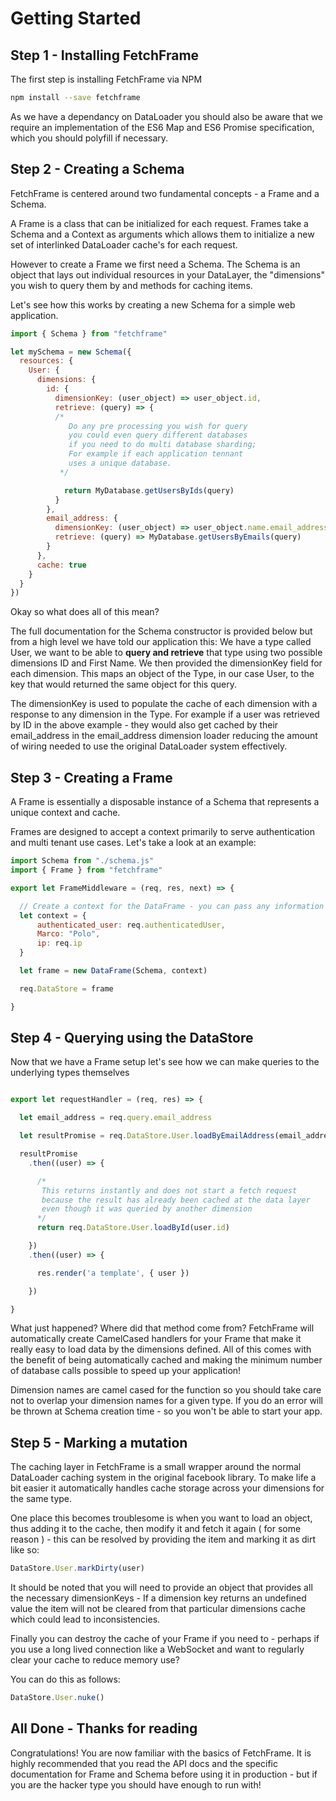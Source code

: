 # Getting Started

## Step 1 - Installing FetchFrame
The first step is installing FetchFrame via NPM

```sh
npm install --save fetchframe
```

As we have a dependancy on DataLoader you should also be aware that we require an implementation of the ES6 Map and ES6 Promise specification, which you should polyfill if necessary.

## Step 2 - Creating a Schema

FetchFrame is centered around two fundamental concepts - a Frame and a Schema.

A Frame is a class that can be initialized for each request. Frames take a Schema and a Context as arguments which allows them to initialize a new set of interlinked DataLoader cache's for each request.

However to create a Frame we first need a Schema. The Schema is an object that lays out individual resources in your DataLayer, the "dimensions" you wish to query them by and methods for caching items.

Let's see how this works by creating a new Schema for a simple web application.

```javascript
import { Schema } from "fetchframe"

let mySchema = new Schema({
  resources: {
    User: {
      dimensions: {
        id: {
          dimensionKey: (user_object) => user_object.id,
          retrieve: (query) => {
          /*
             Do any pre processing you wish for query
             you could even query different databases
             if you need to do multi database sharding;
             For example if each application tennant
             uses a unique database.
           */

            return MyDatabase.getUsersByIds(query)
          }
        },
        email_address: {
          dimensionKey: (user_object) => user_object.name.email_address,
          retrieve: (query) => MyDatabase.getUsersByEmails(query)
        }
      },
      cache: true
    }
  }
})
```

Okay so what does all of this mean?

The full documentation for the Schema constructor is provided below but from a high level we have told our application this: We have a type called User, we want to be able to **query and retrieve** that type using two possible dimensions ID and First Name. We then provided the dimensionKey field for each dimension. This maps an object of the Type, in our case User, to the key that would returned the same object for this query.

The dimensionKey is used to populate the cache of each dimension with a response to any dimension in the Type. For example if a user was retrieved by ID in the above example - they would also get cached by their email_address in the email_address dimension loader reducing the amount of wiring needed to use the original DataLoader system effectively.

## Step 3 - Creating a Frame

A Frame is essentially a disposable instance of a Schema that represents a unique context and cache.

Frames are designed to accept a context primarily to serve authentication and multi tenant use cases. Let's take a look at an example:

```javascript
import Schema from "./schema.js"
import { Frame } from "fetchframe"

export let FrameMiddleware = (req, res, next) => {

  // Create a context for the DataFrame - you can pass any information you want to the context - although passing req itself is a bit of an anti pattern.
  let context = {
      authenticated_user: req.authenticatedUser,
      Marco: "Polo",
      ip: req.ip
  }

  let frame = new DataFrame(Schema, context)

  req.DataStore = frame

}
```

## Step 4 - Querying using the DataStore

Now that we have a Frame setup let's see how we can make queries to the underlying types themselves

```javascript

export let requestHandler = (req, res) => {

  let email_address = req.query.email_address

  let resultPromise = req.DataStore.User.loadByEmailAddress(email_address)

  resultPromise
    .then((user) => {

      /*
       This returns instantly and does not start a fetch request
       because the result has already been cached at the data layer
       even though it was queried by another dimension
      */
      return req.DataStore.User.loadById(user.id)

    })
    .then((user) => {

      res.render('a template', { user })

    })

}

```

What just happened? Where did that method come from? FetchFrame will automatically create CamelCased handlers for your Frame that make it really easy to load data by the dimensions defined. All of this comes with the benefit of being automatically cached and making the minimum number of database calls possible to speed up your application!

Dimension names are camel cased for the function so you should take care not to overlap your dimension names for a given type. If you do an error will be thrown at Schema creation time - so you won't be able to start your app.

## Step 5 - Marking a mutation

The caching layer in FetchFrame is a small wrapper around the normal DataLoader caching system in the original facebook library. To make life a bit easier it automatically handles cache storage across your dimensions for the same type.

One place this becomes troublesome is when you want to load an object, thus adding it to the cache, then modify it and fetch it again ( for some reason ) - this can be resolved by providing the item and marking it as dirt like so:

```javascript
DataStore.User.markDirty(user)
```

It should be noted that you will need to provide an object that provides all the necessary dimensionKeys - If a dimension key returns an undefined value the item will not be cleared from that particular dimensions cache which could lead to inconsistencies.

Finally you can destroy the cache of your Frame if you need to - perhaps if you use a long lived connection like a WebSocket and want to regularly clear your cache to reduce memory use?

You can do this as follows:

```javascript
DataStore.User.nuke()
```

## All Done - Thanks for reading

Congratulations! You are now familiar with the basics of FetchFrame. It is highly recommended that you read the API docs and the specific documentation for Frame and Schema before using it in production - but if you are the hacker type you should have enough to run with!
